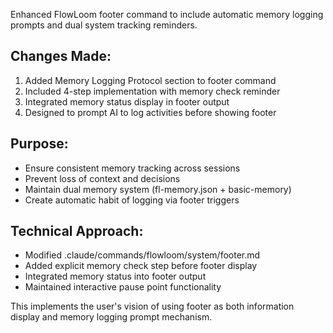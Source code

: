 Enhanced FlowLoom footer command to include automatic memory logging prompts and dual system tracking reminders.

## Changes Made:
1. Added Memory Logging Protocol section to footer command
2. Included 4-step implementation with memory check reminder
3. Integrated memory status display in footer output
4. Designed to prompt AI to log activities before showing footer

## Purpose:
- Ensure consistent memory tracking across sessions
- Prevent loss of context and decisions
- Maintain dual memory system (fl-memory.json + basic-memory)
- Create automatic habit of logging via footer triggers

## Technical Approach:
- Modified .claude/commands/flowloom/system/footer.md
- Added explicit memory check step before footer display
- Integrated memory status into footer output
- Maintained interactive pause point functionality

This implements the user's vision of using footer as both information display and memory logging prompt mechanism.
